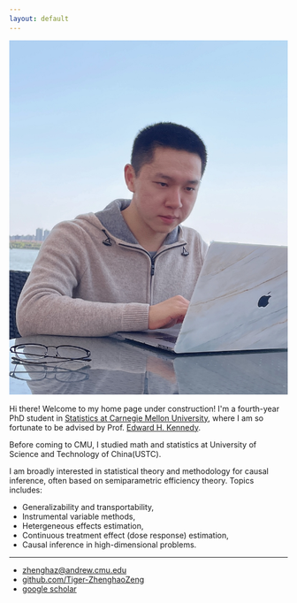```yaml
---
layout: default
---
```



<img class="profile-picture" src="assets/jinjilake.jpg">

Hi there! Welcome to my home page under construction! I'm a fourth-year PhD student in [Statistics at Carnegie Mellon University](http://stat.cmu.edu/), where I am so fortunate to be advised by Prof. [Edward H. Kennedy](https://www.ehkennedy.com/).

Before coming to CMU, I studied math and statistics at University of Science and Technology of China(USTC).

I am broadly interested in statistical theory and methodology for causal inference, often based on semiparametric efficiency theory. Topics includes:
* Generalizability and transportability,
* Instrumental variable methods,
* Hetergeneous effects estimation,
* Continuous treatment effect (dose response) estimation,
* Causal inference in high-dimensional problems.

---

* [zhenghaz@andrew.cmu.edu](mailto:zhenghaz@andrew.cmu.edu)
* [github.com/Tiger-ZhenghaoZeng](https://github.com/Tiger-ZhenghaoZeng)
* [google scholar](https://scholar.google.com/citations?user=Lx5Kh6AAAAAJ&hl=en)


